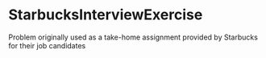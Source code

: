 # StarbucksInterviewExercise
Problem originally used as a take-home assignment provided by Starbucks for their job candidates
